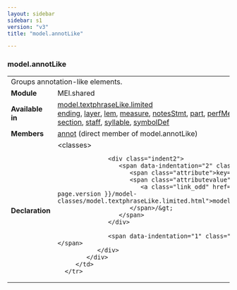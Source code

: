 ```yaml
---
layout: sidebar
sidebar: s1
version: "v3"
title: "model.annotLike"

---
```


<div class="classSpec model">
   <h3 id="model.annotLike">model.annotLike</h3>
   <table class="wovenodd">
      <tr>
         <td colspan="2" class="wovenodd-col2">Groups annotation-like elements.</td>
      </tr>
      <tr>
         <td class="wovenodd-col1">
            <strong>Module</strong>
         </td>
         <td class="wovenodd-col2">MEI.shared</td>
      </tr>
      <tr>
         <td class="wovenodd-col1">
            <strong>Available in</strong>
         </td>
         <td class="wovenodd-col2">
            <div class="parent">
               <div>
                  <a class="link_odd_classSpec" href="/{{ site.baseurl }}/{{ page.version }}/model-classes/model.textphraseLike.limited.html">model.textphraseLike.limited</a>
               </div>
               <div>
                  <a class="link_odd_elementSpec" href="/{{ site.baseurl }}/{{ page.version }}/elements/ending.html">ending</a>, 
                  <a class="link_odd_elementSpec" href="/{{ site.baseurl }}/{{ page.version }}/elements/layer.html">layer</a>, 
                  <a class="link_odd_elementSpec" href="/{{ site.baseurl }}/{{ page.version }}/elements/lem.html">lem</a>, 
                  <a class="link_odd_elementSpec" href="/{{ site.baseurl }}/{{ page.version }}/elements/measure.html">measure</a>, 
                  <a class="link_odd_elementSpec" href="/{{ site.baseurl }}/{{ page.version }}/elements/notesStmt.html">notesStmt</a>, 
                  <a class="link_odd_elementSpec" href="/{{ site.baseurl }}/{{ page.version }}/elements/part.html">part</a>, 
                  <a class="link_odd_elementSpec" href="/{{ site.baseurl }}/{{ page.version }}/elements/perfMedium.html">perfMedium</a>, 
                  <a class="link_odd_elementSpec" href="/{{ site.baseurl }}/{{ page.version }}/elements/pgDesc.html">pgDesc</a>, 
                  <a class="link_odd_elementSpec" href="/{{ site.baseurl }}/{{ page.version }}/elements/rdg.html">rdg</a>, 
                  <a class="link_odd_elementSpec" href="/{{ site.baseurl }}/{{ page.version }}/elements/score.html">score</a>, 
                  <a class="link_odd_elementSpec" href="/{{ site.baseurl }}/{{ page.version }}/elements/section.html">section</a>, 
                  <a class="link_odd_elementSpec" href="/{{ site.baseurl }}/{{ page.version }}/elements/staff.html">staff</a>, 
                  <a class="link_odd_elementSpec" href="/{{ site.baseurl }}/{{ page.version }}/elements/syllable.html">syllable</a>, 
                  <a class="link_odd_elementSpec" href="/{{ site.baseurl }}/{{ page.version }}/elements/symbolDef.html">symbolDef</a>
               </div>
            </div>
         </td>
      </tr>
      <tr>
         <td class="wovenodd-col1">
            <strong>Members</strong>
         </td>
         <td class="wovenodd-col2">
            <div class="parent">
               <div>
                  <a class="link_odd_elementSpec" href="/{{ site.baseurl }}/{{ page.version }}/elements/annot.html">annot</a> (direct member of model.annotLike)
               </div>
            </div>
         </td>
      </tr>
      <tr>
         <td class="wovenodd-col1">
            <strong>Declaration</strong>
         </td>
         <td class="wovenodd-col2">
            <div xml:space="preserve" class="pre">
               <div class="indent1">
                  <span data-indentation="1" class="element">&lt;classes&gt;</span>
                  
                  <div class="indent2">
                     <span data-indentation="2" class="element">&lt;memberOf 
                        <span class="attribute">key=</span>
                        <span class="attributevalue">"
                           <a class="link_odd" href="/{{ site.baseurl }}/{{ page.version }}/model-classes/model.textphraseLike.limited.html">model.textphraseLike.limited</a>"
                        </span>/&gt;
                     </span>
                  </div>
                  
                  <span data-indentation="1" class="element">&lt;/classes&gt;</span>
               </div>
            </div>
         </td>
      </tr>
   </table>
</div>
